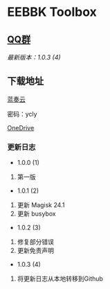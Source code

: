 # EEBBK Toolbox
## [QQ群](QQ_Group.md)

*最新版本：1.0.3 (4)*

## 下载地址
[蓝奏云](https://ycly.lanzouw.com/b0aml0aih)

密码：ycly

[OneDrive](https://dljz-my.sharepoint.com/:f:/g/personal/ycly_nii_ink/EsbdEB2fiElNt6VqHK_dCc8BrzPkIj4QhOnCzMB591wSTA?e=npXU5i)

### 更新日志
- 1.0.0 (1)

1. 第一版

- 1.0.1 (2)

1. 更新 Magisk 24.1
2. 更新 busybox

- 1.0.2 (3)

1. 修复部分错误
2. 更新免责声明

- 1.0.3 (4)

1. 将更新日志从本地转移到Github
